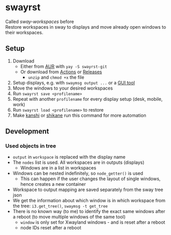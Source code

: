 # swayrst
Called *sway-workspaces* before  
Restore workspaces in sway to displays and move already open windows to their workspaces.  

## Setup
1. Download
    * Either from [AUR](https://aur.archlinux.org/packages/swayrst-git) with `yay -S swayrst-git`
    * Or download from [Actions](https://github.com/Nama/sway-workspaces/actions) or [Releases](https://github.com/Nama/sway-workspaces/releases)
      * `unzip` and `chmod +x` the file
1. Setup displays, e.g. with `swaymsg output ...` or a [GUI tool](https://github.com/swaywm/sway/wiki/Useful-add-ons-for-sway#displayoutputs)
1. Move the windows to your desired workspaces
1. Run `swayrst save <profilename>`
1. Repeat with another `profilename` for every display setup (desk, mobile, work)
1. Run `swayrst load <profilename>` to restore
1. Make [kanshi](https://sr.ht/~emersion/kanshi/) or [shikane](https://gitlab.com/w0lff/shikane) run this command for more automation


## Development
### Used objects in tree
* `output` in `workspace` is replaced with the display name
* The `nodes` list is used. All workspaces are in outputs (displays)
  * Windows are in a list in workspaces
* Windows can be nested indefinitely, so `node_getter()` is used
  * This can happen if the user changes the layout of single windows, hence creates a new container
* Workspace to output mapping are saved separately from the sway tree json
* We get the information about which window is in which workspace from the tree: `i3.get_tree()`, `swaymsg -t get_tree`
* There is no known way (to me) to identify the exact same windows after a reboot (to move multiple windows of the same tool)
  * `window` is only set for Xwayland windows - and is reset after a reboot
  * node IDs reset after a reboot
